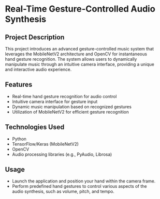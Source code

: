 # Real-Time Gesture-Controlled Audio Synthesis

## Project Description
This project introduces an advanced gesture-controlled music system that leverages the MobileNetV2 architecture and OpenCV for instantaneous hand gesture recognition. The system allows users to dynamically manipulate music through an intuitive camera interface, providing a unique and interactive audio experience.

## Features
- Real-time hand gesture recognition for audio control
- Intuitive camera interface for gesture input
- Dynamic music manipulation based on recognized gestures
- Utilization of MobileNetV2 for efficient gesture recognition

## Technologies Used
- Python
- TensorFlow/Keras (MobileNetV2)
- OpenCV
- Audio processing libraries (e.g., PyAudio, Librosa)

## Usage
- Launch the application and position your hand within the camera frame.
- Perform predefined hand gestures to control various aspects of the audio synthesis, such as volume, pitch, and tempo.
